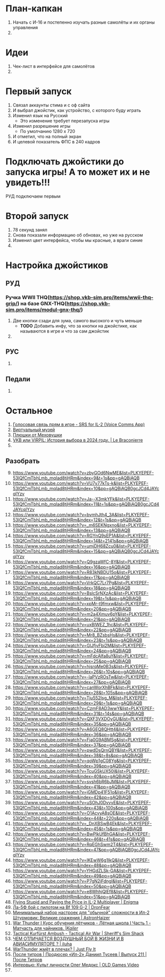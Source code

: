 # План-капкан
1. Начать с И-16 и постепенно изучать разные самолёты и их органы управления
2. 

# Идеи
1. Чек-лист в интерфейсе для самолётов
2. 

# Первый запуск
1. Связал аккаунты стима и с оф сайта
2. И выбрал джойстик, как устройство, с которого буду играть
3. Изменил язык на Русский
    - Это  изменение требует перезапуска игры
4. Изменил разрешение игры
    - По умолчанию 1280 х 720
5. И отметил, что на полный экран
6. И целевой показатель ФПС в 240 кадров

# Подключать джойстики до запуска игры! А то может их и не увидеть!!!
РУД подключаем первым

# Второй запуск
1. 78 секунд занял
2. Снова показали информацию об обновах, но уже на русском
3. Изменил цвет интерфейса, чтобы мы красные, а враги синие
4. 

# Настройка джойстиков
## РУД
### Ручка WWII THQ(https://shop.vkb-sim.pro/items/wwii-thq-grip/) на базе GNX-THQ(https://shop.vkb-sim.pro/items/modul-gnx-thq/)
1. Две кнопки сзади для зума, самого высокого и чуть меньше
   - **TODO** Добавить инфу, что за кнопки на джойстике, как называются в игре и что за сам джойстик
2. 
## РУС
1.
## Педали
1.

# Остальное
1. [Голосовая связь прям в игре - SRS for IL-2 (Voice Comms App)](https://forum.il2sturmovik.ru/topic/13613-%D0%B8%D1%81%D0%BF%D0%BE%D0%BB%D1%8C%D0%B7%D0%BE%D0%B2%D0%B0%D0%BD%D0%B8%D0%B5-srs-for-il-2-voice-comms-app/)
2. [Виртуальный музей](https://il2sturmovik.ru/museum/)
3. [Плюшки от Меховушки](https://forum.il2sturmovik.ru/topic/2156-%D0%BF%D0%BB%D1%8E%D1%88%D0%BA%D0%B8-%D0%BE%D1%82-%D0%BC%D0%B5%D1%85%D0%BE%D0%B2%D1%83%D1%88%D0%BA%D0%B8/)
4. [VKB или VIRPIL: История выбора в 2024 году. | Le Braconierre](https://www.youtube.com/watch?v=iJTXNu1sEv0)
5. 

## Разобрать
9. https://www.youtube.com/watch?v=zbyGOd6NwME&list=PLKYEPEF-53lQfCmTbhLmb_mqIad8tjHRm&index=9&t=1s&pp=gAQBiAQB
10. https://www.youtube.com/watch?v=VU7v77kTs-k&list=PLKYEPEF-53lQfCmTbhLmb_mqIad8tjHRm&index=10&pp=gAQBiAQB0gcJCd4JAYcqIYzv
11. https://www.youtube.com/watch?v=Ja--X3mkYFk&list=PLKYEPEF-53lQfCmTbhLmb_mqIad8tjHRm&index=11&t=1s&pp=gAQBiAQB0gcJCd4JAYcqIYzv
12. https://www.youtube.com/watch?v=bvmhJth4_3A&list=PLKYEPEF-53lQfCmTbhLmb_mqIad8tjHRm&index=12&t=1s&pp=gAQBiAQB
13. https://www.youtube.com/watch?v=_m6SEKNgxno&list=PLKYEPEF-53lQfCmTbhLmb_mqIad8tjHRm&index=13&pp=gAQBiAQB
14. https://www.youtube.com/watch?v=RGYnQ9sEP1A&list=PLKYEPEF-53lQfCmTbhLmb_mqIad8tjHRm&index=14&t=2141s&pp=gAQBiAQB
15. https://www.youtube.com/watch?v=umjDH68Zcu0&list=PLKYEPEF-53lQfCmTbhLmb_mqIad8tjHRm&index=15&pp=gAQBiAQB0gcJCd4JAYcqIYzv
16. https://www.youtube.com/watch?v=Q9gzaWfC-8Y&list=PLKYEPEF-53lQfCmTbhLmb_mqIad8tjHRm&index=16&pp=gAQBiAQB
17. https://www.youtube.com/watch?v=R83kNBDU15o&list=PLKYEPEF-53lQfCmTbhLmb_mqIad8tjHRm&index=17&pp=gAQBiAQB
18. https://www.youtube.com/watch?v=VrkQC7Lr7Pg&list=PLKYEPEF-53lQfCmTbhLmb_mqIad8tjHRm&index=18&pp=gAQBiAQB
19. https://www.youtube.com/watch?v=BslcSrNXzAc&list=PLKYEPEF-53lQfCmTbhLmb_mqIad8tjHRm&index=19&t=1s&pp=gAQBiAQB
20. https://www.youtube.com/watch?v=xpMr-t9fmxw&list=PLKYEPEF-53lQfCmTbhLmb_mqIad8tjHRm&index=20&pp=gAQBiAQB
21. https://www.youtube.com/watch?v=m2a4Xmuv6pY&list=PLKYEPEF-53lQfCmTbhLmb_mqIad8tjHRm&index=21&pp=gAQBiAQB
22. https://www.youtube.com/watch?v=uxBlWEZ_1hc&list=PLKYEPEF-53lQfCmTbhLmb_mqIad8tjHRm&index=22&pp=gAQBiAQB
23. https://www.youtube.com/watch?v=Mr8_BZsbsHs&list=PLKYEPEF-53lQfCmTbhLmb_mqIad8tjHRm&index=23&t=1s&pp=gAQBiAQB
24. https://www.youtube.com/watch?v=GlJfjvFbi2M&list=PLKYEPEF-53lQfCmTbhLmb_mqIad8tjHRm&index=24&pp=gAQBiAQB
25. https://www.youtube.com/watch?v=mFdcAlfa8uY&list=PLKYEPEF-53lQfCmTbhLmb_mqIad8tjHRm&index=25&pp=gAQBiAQB
26. https://www.youtube.com/watch?v=hjsrqMe0B3s&list=PLKYEPEF-53lQfCmTbhLmb_mqIad8tjHRm&index=26&t=10s&pp=gAQBiAQB
27. https://www.youtube.com/watch?v=-laPVzROsTw&list=PLKYEPEF-53lQfCmTbhLmb_mqIad8tjHRm&index=27&pp=gAQBiAQB
28. https://www.youtube.com/watch?v=canWorXhBFk&list=PLKYEPEF-53lQfCmTbhLmb_mqIad8tjHRm&index=28&t=105s&pp=gAQBiAQB
29. https://www.youtube.com/watch?v=Tju552Isg_M&list=PLKYEPEF-53lQfCmTbhLmb_mqIad8tjHRm&index=29&t=1s&pp=gAQBiAQB
30. https://www.youtube.com/watch?v=CzmF8AD3wwY&list=PLKYEPEF-53lQfCmTbhLmb_mqIad8tjHRm&index=31&t=14s&pp=gAQBiAQB
31. https://www.youtube.com/watch?v=QXF3VXDOyGU&list=PLKYEPEF-53lQfCmTbhLmb_mqIad8tjHRm&index=35&pp=gAQBiAQB
32. https://www.youtube.com/watch?v=A6GEQ8QHtt4&list=PLKYEPEF-53lQfCmTbhLmb_mqIad8tjHRm&index=36&pp=gAQBiAQB
33. https://www.youtube.com/watch?v=Fja0G9ABMSg&list=PLKYEPEF-53lQfCmTbhLmb_mqIad8tjHRm&index=37&pp=gAQBiAQB
34. https://www.youtube.com/watch?v=pwdDsQrnQBY&list=PLKYEPEF-53lQfCmTbhLmb_mqIad8tjHRm&index=38&t=8s&pp=gAQBiAQB
35. https://www.youtube.com/watch?v=qoWp1gC08Yg&list=PLKYEPEF-53lQfCmTbhLmb_mqIad8tjHRm&index=39&pp=gAQBiAQB
36. https://www.youtube.com/watch?v=TcuGSkUX50I&list=PLKYEPEF-53lQfCmTbhLmb_mqIad8tjHRm&index=40&pp=gAQBiAQB
37. https://www.youtube.com/watch?v=svsh6bR6bJM&list=PLKYEPEF-53lQfCmTbhLmb_mqIad8tjHRm&index=41&pp=gAQBiAQB
38. https://www.youtube.com/watch?v=jGMDp41F51o&list=PLKYEPEF-53lQfCmTbhLmb_mqIad8tjHRm&index=42&pp=gAQBiAQB
39. https://www.youtube.com/watch?v=uSOhJ0DvvvE&list=PLKYEPEF-53lQfCmTbhLmb_mqIad8tjHRm&index=43&t=100s&pp=gAQBiAQB
40. https://www.youtube.com/watch?v=O1AcvyA8sOE&list=PLKYEPEF-53lQfCmTbhLmb_mqIad8tjHRm&index=44&t=220s&pp=gAQBiAQB
41. https://www.youtube.com/watch?v=_DnXBSwB4Ek&list=PLKYEPEF-53lQfCmTbhLmb_mqIad8tjHRm&index=45&t=1s&pp=gAQBiAQB
42. https://www.youtube.com/watch?v=BwPlkUfBhGA&list=PLKYEPEF-53lQfCmTbhLmb_mqIad8tjHRm&index=46&t=41s&pp=gAQBiAQB
43. https://www.youtube.com/watch?v=RqEGhSwm2T4&list=PLKYEPEF-53lQfCmTbhLmb_mqIad8tjHRm&index=47&pp=gAQBiAQB0gcJCd4JAYcqIYzv
44. https://www.youtube.com/watch?v=lKEwW6g1IkQ&list=PLKYEPEF-53lQfCmTbhLmb_mqIad8tjHRm&index=48&pp=gAQBiAQB
45. https://www.youtube.com/watch?v=YHGdZLSk-GA&list=PLKYEPEF-53lQfCmTbhLmb_mqIad8tjHRm&index=49&pp=gAQBiAQB
46. https://www.youtube.com/watch?v=P7gN2iFdngI&list=PLKYEPEF-53lQfCmTbhLmb_mqIad8tjHRm&index=50&pp=gAQBiAQB
47. https://www.youtube.com/watch?v=e8WhhjQlEf8&list=PLKYEPEF-53lQfCmTbhLmb_mqIad8tjHRm&index=51&pp=gAQBiAQB
48. [Flying Stupid and Paying the Price in IL-2 Multiplayer | Enigma](https://www.youtube.com/watch?v=X6jgtt4FCrI)
49. [Ла-5Ф бой с пилотом на Bf 109 G-2 | DronFear](https://www.youtube.com/watch?v=vIhsHOXkeBc)
50. [Минимальный набор настроек для "обычной" сложности в Ил-2 Штурмовик: Великие сражения | AstronHaizer](https://www.youtube.com/watch?v=vLHEawbSuhE)
51. [War Thunder I Курс обучения лётчиков - Лётная школа I Часть 1 - Матчасть для чайников. |_Kailer_](https://www.youtube.com/watch?v=0wxKcD67GuM)
52. [Tactical Kurfürst Ambush - Tactical Air War | Sheriff's Sim Shack](https://www.youtube.com/watch?v=jgbEqXtz7ew)
53. [ЧЕМ ОТЛИЧАЕТСЯ ВОЗДУШНЫЙ БОЙ В ЖИЗНИ И В АВИАСИМУЛЯТОРЕ ? | iluha](https://www.youtube.com/watch?v=zvWdiwBC-jc)
54. [WarThunder жмёт в плечах? | Just Fly It](https://www.youtube.com/watch?v=K-c8NTHLXA0)
55. [После титров | Продюсер «Ил-2» Даниил Тусеев | Выпуск 211 | После Титров](https://www.youtube.com/watch?v=EtNxH_N4kH8)
56. [Интервью: Культ личности Олег Медокс | OLD Games Video](https://www.youtube.com/watch?v=UKu6X9ef34g)
57. 
